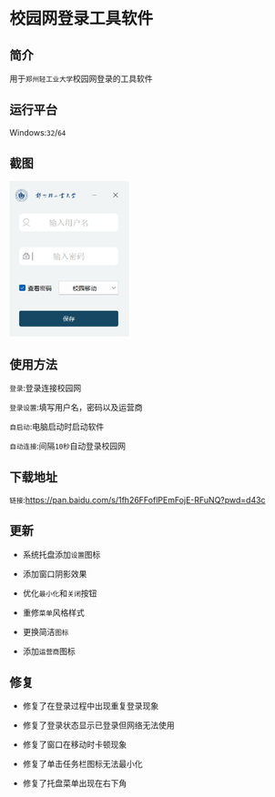 # 校园网登录工具软件

## 简介

用于`郑州轻工业大学`校园网登录的工具软件



##  运行平台

Windows:`32`/`64`



## 截图

<img src="https://github.com/bowjacon/zznet/blob/main/ScreenShot/ScreenShot.png" width="210px">



## 使用方法

`登录`:登录连接校园网

`登录设置`:填写用户名，密码以及运营商

`自启动`:电脑启动时启动软件

`自动连接`:间隔`10秒`自动登录校园网



## 下载地址

`链接`:https://pan.baidu.com/s/1fh26FFoflPEmFojE-RFuNQ?pwd=d43c 



## 更新

- 系统托盘添加`设置`图标

- 添加窗口阴影效果

- 优化`最小化`和`关闭`按钮

- 重修`菜单`风格样式

- 更换简洁`图标`

- 添加`运营商`图标

  

## 修复

- 修复了在登录过程中出现重复登录现象
- 修复了登录状态显示已登录但网络无法使用

- 修复了窗口在移动时卡顿现象

- 修复了单击任务栏图标无法最小化

- 修复了托盘菜单出现在右下角

  
